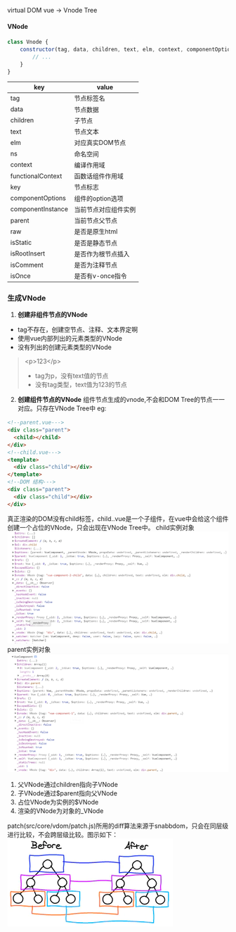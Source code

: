 virtual DOM 
vue -> Vnode Tree
#### VNode
```js
class Vnode {
    constructor(tag, data, children, text, elm, context, componentOptions) {
        // ...
    }
}
```
|key|value|
|---|---|
|tag|节点标签名|
|data|节点数据|
|children|子节点|
|text|节点文本|
|elm|对应真实DOM节点|
|ns|命名空间|
|context|编译作用域|
|functionalContext|函数话组件作用域|
|key|节点标志|
|componentOptions|组件的option选项|
|componentInstance|当前节点对应组件实例|
|parent|当前节点父节点|
|raw|是否是原生html|
|isStatic|是否是静态节点|
|isRootInsert|是否作为根节点插入|
|isComment|是否为注释节点|
|isOnce|是否有v-once指令|

### 生成VNode
1. **创建非组件节点的VNode**
  * tag不存在，创建空节点、注释、文本界定啊
  * 使用vue内部列出的元素类型的VNode
  * 没有列出的创建元素类型的VNode
  > \<p>123\</p>
  > * tag为p，没有text值的节点
  > * 没有tag类型，text值为123的节点

2. **创建组件节点的VNode**
组件节点生成的vnode,不会和DOM Tree的节点一一对应。只存在VNode Tree中
eg:
```html
<!--parent.vue--->
<div class="parent">
  <child></child>
</div>
<!--child.vue--->
<template>
  <div class="child"></div>
</template>
<!--DOM 结构--->
<div class="parent">
  <div class="child"></div>
</div>
```
真正渲染的DOM没有child标签，child..vue是一个子组件，在vue中会给这个组件创建一个占位的VNode，只会出现在VNode Tree中。
child实例对象
![child实例](./img/child.webp)
parent实例对象
![parent实例](./img/parent.webp)

1. 父VNode通过children指向子VNode
1. 子VNode通过$parent指向父VNode
1. 占位VNode为实例的$VNode
1. 渲染的VNode为对象的_VNode

<!-- #### patch
在创建vue实例时，会执行以下代码：
```js
updateComponent = () => {
    const vnode = vm._render();
    vm._update(vnode)
}
vm._watcher = new Watcher(vm, updateComponent, noop)
```
在data中定义了个变量a,在模板中使用，代码中生成的watcher就会加入到a的订阅者列表中，当a改变时，对应的订阅者收到变动信息，就会触发watcher的update方法，实际update最后调用的就是这里生命的updateComponent。updateComponent是对patch过程的封装，patch的本质是将新旧vnode进行比较，创建，删除或者更新DOM节点/组件实例。
* 如果没有老节点，首次patch，创建一i个新的节点
* 老节点存在
    * 老节点不是真实DOM并和新节点相似
        * 调用patchVnode修改现有节点
    * 新老节点不相同
        * 如果老节点是真实DDOM，创建相应的VNode节点
        * 为新的vnode创建原始/组件实例，若parentElm存在，则插入到父元素上
        * 如果组件根节点替换，遍历更新父节点element，然后移除父节点
* 调用insert钩子
    * 首次patch且vnode.parent存在，设置vnode.parent.data.pendingInsert = queue
    * 如果不满足上面条件则对每个vnode调用insert钩子
* 返回vnode.elm真实DOm内容 -->


patch(src/core/vdom/patch.js)所用的diff算法来源于snabbdom，只会在同层级进行比较，不会跨层级比较。图示如下：
![vue-update](./img/diff.webp)